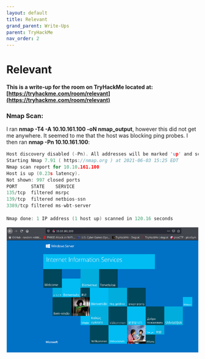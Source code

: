 ```yaml
---
layout: default
title: Relevant
grand_parent: Write-Ups
parent: TryHackMe
nav_order: 2
---
```


# Relevant

#### **This is a write-up for the room on TryHackMe located at: [https://tryhackme.com/room/relevant](https://tryhackme.com/room/relevant)**

### Nmap Scan:

I ran **nmap -T4 -A 10.10.161.100 -oN nmap\_output**, however this did not get me anywhere. It seemed to me that the host was blocking ping probes. I then ran **nmap -Pn 10.10.161.100**:

```c
Host discovery disabled (-Pn). All addresses will be marked 'up' and scan times will be slower.
Starting Nmap 7.91 ( https://nmap.org ) at 2021-06-03 15:25 EDT
Nmap scan report for 10.10.161.100
Host is up (0.23s latency).
Not shown: 997 closed ports
PORT     STATE    SERVICE
135/tcp  filtered msrpc
139/tcp  filtered netbios-ssn
3389/tcp filtered ms-wbt-server

Nmap done: 1 IP address (1 host up) scanned in 120.16 seconds
```

![alt text](https://github.com/harisqazi1/blog/blob/main/assets/Pasted%20image%2020210613181039.png?raw=true)